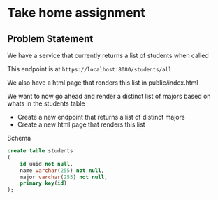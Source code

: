 # Take home assignment

## Problem Statement
We have a service that currently returns a list of students when called

This endpoint is at `https://localhost:8080/students/all`

We also have a html page that renders this list in public/index.html

We want to now go ahead and render a distinct list of majors based on whats in the students table

*  Create a new endpoint that returns a list of distinct majors
 * Create a new html page that renders this list

Schema
```sql
create table students
(
    id uuid not null,
    name varchar(255) not null,
    major varchar(255) not null,
    primary key(id)
);
```

